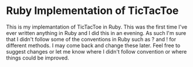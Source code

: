 Ruby Implementation of TicTacToe
=========

This is my implemantation of TicTacToe in Ruby. This was the first time I've ever written anything in Ruby and I did this in an evening. As such I'm sure that I didn't follow some of the conventions in Ruby such as ? and ! for different methods. I may come back and change these later. Feel free to suggest changes or let me know where I didn't follow convention or where things could be improved.
